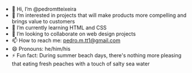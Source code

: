 - 👋 Hi, I’m @pedromtteixeira
- 👀 I’m interested in projects that will make products more compelling and brings value to customers
- 🌱 I’m currently learning HTML and CSS
- 💞️ I’m looking to collaborate on web design projects
- 📫 How to reach me: pedro.m.tt1@gmail.com
- 😄 Pronouns: he/him/his
- ⚡ Fun fact: During summer beach days, there's nothing more pleasing that eating fresh peaches with a touch of salty sea water

<!---
pedromtteixeira/pedromtteixeira is a ✨ special ✨ repository because its `README.md` (this file) appears on your GitHub profile.
You can click the Preview link to take a look at your changes.
--->
